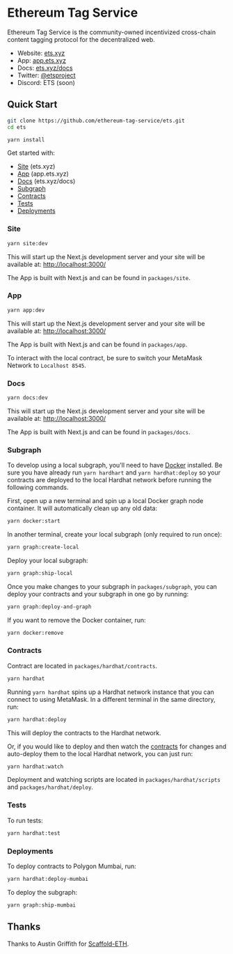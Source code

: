 # Ethereum Tag Service

Ethereum Tag Service is the community-owned incentivized cross-chain content tagging protocol for the decentralized web.

- Website: [ets.xyz](https://ets.xyz)
- App: [app.ets.xyz](https://app.ets.xyz)
- Docs: [ets.xyz/docs](https://ets.xyz/docs)
- Twitter: [@etsproject](https://twitter.com/etsproject)
- Discord: ETS (soon)

## Quick Start

```bash
git clone https://github.com/ethereum-tag-service/ets.git
cd ets

yarn install
```

Get started with:

- [Site](#site) (ets.xyz)
- [App](#app) (app.ets.xyz)
- [Docs](#docs) (ets.xyz/docs)
- [Subgraph](#subgraph)
- [Contracts](#contracts)
- [Tests](#tests)
- [Deployments](#deployments)

<a name="site"></a>
### Site

```bash
yarn site:dev
```

This will start up the Next.js development server and your site will be available at: [http://localhost:3000/](http://localhost:3000/)

The App is built with Next.js and can be found in `packages/site`.

<a name="app"></a>
### App

```bash
yarn app:dev
```

This will start up the Next.js development server and your site will be available at: [http://localhost:3000/](http://localhost:3000/)

The App is built with Next.js and can be found in `packages/app`.

To interact with the local contract, be sure to switch your MetaMask Network to `Localhost 8545`.

<a name="docs"></a>
### Docs

```bash
yarn docs:dev
```

This will start up the Next.js development server and your site will be available at: [http://localhost:3000/](http://localhost:3000/)

The App is built with Next.js and can be found in `packages/docs`.

<a name="subgraph"></a>
### Subgraph

To develop using a local subgraph, you'll need to have [Docker](https://www.docker.com/products/docker-desktop) installed. Be sure you have already run `yarn hardhart` and `yarn hardhat:deploy` so your contracts are deployed to the local Hardhat network before running the following commands.

First, open up a new terminal and spin up a local Docker graph node container. It will automatically clean up any old data:

```bash
yarn docker:start
```

In another terminal, create your local subgraph (only required to run once):

```bash
yarn graph:create-local
```

Deploy your local subgraph:

```bash
yarn graph:ship-local
```

Once you make changes to your subgraph in `packages/subgraph`, you can deploy your contracts and your subgraph in one go by running:

```bash
yarn graph:deploy-and-graph
```

If you want to remove the Docker container, run:

```bash
yarn docker:remove
```

<a name="contracts"></a>
### Contracts

Contract are located in `packages/hardhat/contracts`.

```bash
yarn hardhat
```

Running `yarn hardhat` spins up a Hardhat network instance that you can connect to using MetaMask. In a different terminal in the same directory, run:

```bash
yarn hardhat:deploy
```

This will deploy the contracts to the Hardhat network.

Or, if you would like to deploy and then watch the [contracts](#contracts) for changes and auto-deploy them to the local Hardhat network, you can just run:

```bash
yarn hardhat:watch
```

Deployment and watching scripts are located in `packages/hardhat/scripts` and `packages/hardhat/deploy`.

<a name="tests"></a>
### Tests

To run tests:

```bash
yarn hardhat:test
```

<a name="deployments"></a>
### Deployments

To deploy contracts to Polygon Mumbai, run:

```bash
yarn hardhat:deploy-mumbai
```

To deploy the subgraph:

```bash
yarn graph:ship-mumbai
```

## Thanks

Thanks to Austin Griffith for [Scaffold-ETH](https://github.com/scaffold-eth/scaffold-eth).
